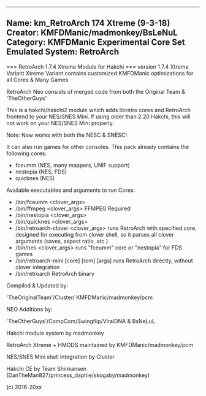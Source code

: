 -----------------------
Name: km_RetroArch 174 Xtreme (9-3-18)
Creator: KMFDManic/madmonkey/BsLeNuL
Category: KMFDManic Experimental Core Set
Emulated System: RetroArch
-----------------------
=== RetroArch 1.7.4 Xtreme Module for Hakchi ===
version 1.7.4 Xtreme Variant
Xtreme Variant contains customized KMFDManic optimizations for all Cores & Many Games

RetroArch Neo consists of merged code from both the Original Team & 'TheOtherGuys'

This is a hakchi/hakchi2 module which adds libretro cores and RetroArch frontend to your NES/SNES Mini.
If using older than 2.20 Hakchi, this will not work on your NES/SNES Mini properly.

Note: Now works with both the NESC & SNESC!

It can also run games for other consoles. This pack already contains the following cores:

- fceumm (NES, many mappers, UNIF support)
- nestopia (NES, FDS)
- quicknes (NES)

Available executables and arguments to run Cores:

- /bin/fceumm <core> <rom> <clover_args>
- /bin/ffmpeg <core> <rom> <clover_args> FFMPEG Required
- /bin/nestopia <core> <rom> <clover_args>
- /bin/quicknes <core> <rom> <clover_args>
- /bin/retroarch-clover <core> <rom> <clover_args>
  runs RetroArch with specified core,
  designed for executing from clover shell, 
  so it parses all clover arguments (saves, aspect ratio, etc.)
- /bin/nes <rom> <clover_args>
  runs "fceumm" core or "nestopia" for FDS games
- /bin/retroarch-mini [core] [rom] [args]
  runs RetroArch directly, without clover integration
- /bin/retroarch
  RetroArch binary

Compiled & Updated by: 

'TheOriginalTeam'/Cluster/
KMFDManic/madmonkey/pcm

NEO Additions by:

'TheOtherGuys'/CompCom/Swingflip/ViralDNA
& BsNeLuL

Hakchi module system by madmonkey

RetroArch Xtreme + HMODS maintained by KMFDManic/madmonkey/pcm

NES/SNES Mini shell integration by Cluster

Hakchi CE by Team Shinkansen (DanTheMan827/princess_daphie/skogaby/madmonkey)

(c) 2016-20xx
